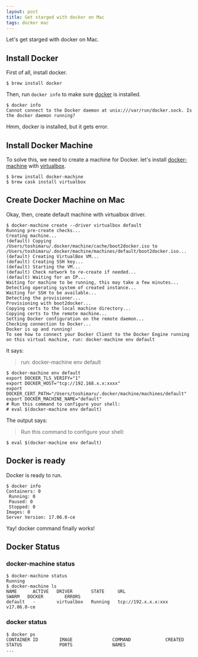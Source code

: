```yaml
---
layout: post
title: Get starged with docker on Mac
tags: docker mac
---
```


Let's get starged with docker on Mac.

## Install Docker

First of all, install docker.

```
$ brew install docker
```

Then, run `docker info` to make sure [docker](https://docs.docker.com/) is installed.

```console
$ docker info
Cannot connect to the Docker daemon at unix:///var/run/docker.sock. Is the docker daemon running?
```

Hmm, docker is installed, but it gets error.

## Install Docker Machine

To solve this, we need to create a machine for Docker. let's install [docker-machine](https://docs.docker.com/machine/) with [virtualbox](https://www.virtualbox.org/).

```
$ brew install docker-machine
$ brew cask install virtualbox
```

## Create Docker Machine on Mac

Okay, then, create default machine with virtualbox driver.

```console
$ docker-machine create --driver virtualbox default
Running pre-create checks...
Creating machine...
(default) Copying /Users/toshimaru/.docker/machine/cache/boot2docker.iso to /Users/toshimaru/.docker/machine/machines/default/boot2docker.iso...
(default) Creating VirtualBox VM...
(default) Creating SSH key...
(default) Starting the VM...
(default) Check network to re-create if needed...
(default) Waiting for an IP...
Waiting for machine to be running, this may take a few minutes...
Detecting operating system of created instance...
Waiting for SSH to be available...
Detecting the provisioner...
Provisioning with boot2docker...
Copying certs to the local machine directory...
Copying certs to the remote machine...
Setting Docker configuration on the remote daemon...
Checking connection to Docker...
Docker is up and running!
To see how to connect your Docker Client to the Docker Engine running on this virtual machine, run: docker-machine env default
```

It says:

> run: docker-machine env default

```console
$ docker-machine env default
export DOCKER_TLS_VERIFY="1"
export DOCKER_HOST="tcp://192.168.x.x:xxxx"
export DOCKER_CERT_PATH="/Users/toshimaru/.docker/machine/machines/default"
export DOCKER_MACHINE_NAME="default"
# Run this command to configure your shell:
# eval $(docker-machine env default)
```

The output says:

> Run this command to configure your shell:

```
$ eval $(docker-machine env default)
```

## Docker is ready

Docker is ready to run.

```
$ docker info
Containers: 0
 Running: 0
 Paused: 0
 Stopped: 0
Images: 0
Server Version: 17.06.0-ce
```

Yay! docker command finally works!

## Docker Status

### docker-machine status

```console
$ docker-machine status
Running
$ docker-machine ls
NAME      ACTIVE   DRIVER       STATE     URL                         SWARM   DOCKER        ERRORS
default   -        virtualbox   Running   tcp://192.x.x.x:xxx           v17.06.0-ce
```

### docker status

```console
$ docker ps
CONTAINER ID        IMAGE               COMMAND             CREATED             STATUS              PORTS               NAMES
...
```
